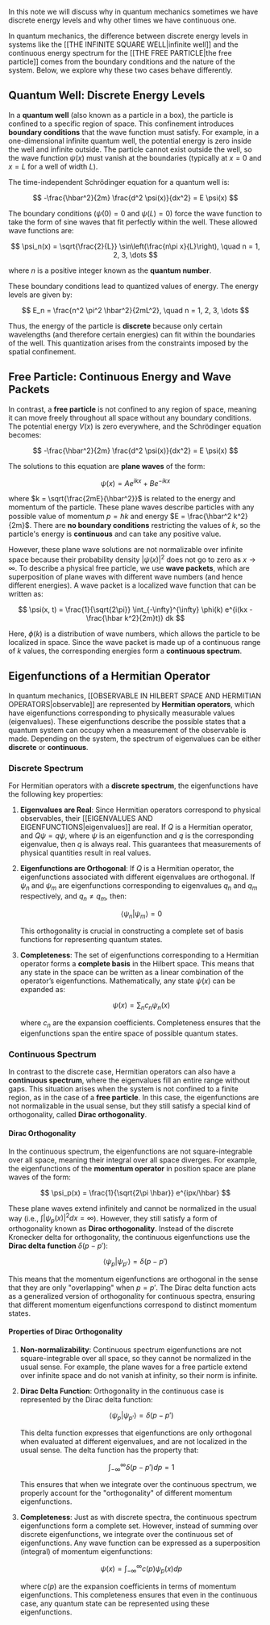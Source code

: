 In this note we will discuss why in quantum mechanics sometimes we have discrete energy levels and why other times we have continuous one.

In quantum mechanics, the difference between discrete energy levels in systems like the [[THE INFINITE SQUARE WELL|infinite well]] and the continuous energy spectrum for the [[THE FREE PARTICLE|the free particle]] comes from the boundary conditions and the nature of the system. Below, we explore why these two cases behave differently.
## Quantum Well: Discrete Energy Levels

In a **quantum well** (also known as a particle in a box), the particle is confined to a specific region of space. This confinement introduces **boundary conditions** that the wave function must satisfy. For example, in a one-dimensional infinite quantum well, the potential energy is zero inside the well and infinite outside. The particle cannot exist outside the well, so the wave function $\psi(x)$ must vanish at the boundaries (typically at $x = 0$ and $x = L$ for a well of width $L$).

The time-independent Schrödinger equation for a quantum well is:

$$
-\frac{\hbar^2}{2m} \frac{d^2 \psi(x)}{dx^2} = E \psi(x)
$$

The boundary conditions ($\psi(0) = 0$ and $\psi(L) = 0$) force the wave function to take the form of sine waves that fit perfectly within the well. These allowed wave functions are:

$$
\psi_n(x) = \sqrt{\frac{2}{L}} \sin\left(\frac{n\pi x}{L}\right), \quad n = 1, 2, 3, \dots
$$

where $n$ is a positive integer known as the **quantum number**.

These boundary conditions lead to quantized values of energy. The energy levels are given by:

$$
E_n = \frac{n^2 \pi^2 \hbar^2}{2mL^2}, \quad n = 1, 2, 3, \dots
$$

Thus, the energy of the particle is **discrete** because only certain wavelengths (and therefore certain energies) can fit within the boundaries of the well. This quantization arises from the constraints imposed by the spatial confinement.

## Free Particle: Continuous Energy and Wave Packets

In contrast, a **free particle** is not confined to any region of space, meaning it can move freely throughout all space without any boundary conditions. The potential energy $V(x)$ is zero everywhere, and the Schrödinger equation becomes:

$$
-\frac{\hbar^2}{2m} \frac{d^2 \psi(x)}{dx^2} = E \psi(x)
$$

The solutions to this equation are **plane waves** of the form:

$$
\psi(x) = Ae^{ikx} + Be^{-ikx}
$$

where $k = \sqrt{\frac{2mE}{\hbar^2}}$ is related to the energy and momentum of the particle. These plane waves describe particles with any possible value of momentum $p = \hbar k$ and energy $E = \frac{\hbar^2 k^2}{2m}$. There are **no boundary conditions** restricting the values of $k$, so the particle's energy is **continuous** and can take any positive value.

However, these plane wave solutions are not normalizable over infinite space because their probability density $|\psi(x)|^2$ does not go to zero as $x \to \infty$. To describe a physical free particle, we use **wave packets**, which are superposition of plane waves with different wave numbers (and hence different energies). A wave packet is a localized wave function that can be written as:

$$
\psi(x, t) = \frac{1}{\sqrt{2\pi}} \int_{-\infty}^{\infty} \phi(k) e^{i(kx - \frac{\hbar k^2}{2m}t)} dk
$$

Here, $\phi(k)$ is a distribution of wave numbers, which allows the particle to be localized in space. Since the wave packet is made up of a continuous range of $k$ values, the corresponding energies form a **continuous spectrum**.
## Eigenfunctions of a Hermitian Operator

In quantum mechanics, [[OBSERVABLE IN HILBERT SPACE AND HERMITIAN OPERATORS|observable]] are represented by **Hermitian operators**, which have eigenfunctions corresponding to physically measurable values (eigenvalues). These eigenfunctions describe the possible states that a quantum system can occupy when a measurement of the observable is made. Depending on the system, the spectrum of eigenvalues can be either **discrete** or **continuous**. 
### Discrete Spectrum

For Hermitian operators with a **discrete spectrum**, the eigenfunctions have the following key properties:

1. **Eigenvalues are Real**: Since Hermitian operators correspond to physical observables, their [[EIGENVALUES AND EIGENFUNCTIONS|eigenvalues]] are real. If $Q$ is a Hermitian operator, and $Q\psi = q\psi$, where $\psi$ is an eigenfunction and $q$ is the corresponding eigenvalue, then $q$ is always real. This guarantees that measurements of physical quantities result in real values.

2. **Eigenfunctions are Orthogonal**: If $Q$ is a Hermitian operator, the eigenfunctions associated with different eigenvalues are orthogonal. If $\psi_n$ and $\psi_m$ are eigenfunctions corresponding to eigenvalues $q_n$ and $q_m$ respectively, and $q_n \neq q_m$, then:

   $$
   \langle \psi_n | \psi_m \rangle = 0
   $$

   This orthogonality is crucial in constructing a complete set of basis functions for representing quantum states.

3. **Completeness**: The set of eigenfunctions corresponding to a Hermitian operator forms a **complete basis** in the Hilbert space. This means that any state in the space can be written as a linear combination of the operator’s eigenfunctions. Mathematically, any state $\psi(x)$ can be expanded as:

   $$
   \psi(x) = \sum_n c_n \psi_n(x)
   $$

   where $c_n$ are the expansion coefficients. Completeness ensures that the eigenfunctions span the entire space of possible quantum states.
### Continuous Spectrum

In contrast to the discrete case, Hermitian operators can also have a **continuous spectrum**, where the eigenvalues fill an entire range without gaps. This situation arises when the system is not confined to a finite region, as in the case of a **free particle**. In this case, the eigenfunctions are not normalizable in the usual sense, but they still satisfy a special kind of orthogonality, called **Dirac orthogonality**.
#### Dirac Orthogonality

In the continuous spectrum, the eigenfunctions are not square-integrable over all space, meaning their integral over all space diverges. For example, the eigenfunctions of the **momentum operator** in position space are plane waves of the form:

$$
\psi_p(x) = \frac{1}{\sqrt{2\pi \hbar}} e^{ipx/\hbar}
$$

These plane waves extend infinitely and cannot be normalized in the usual way (i.e., $\int |\psi_p(x)|^2 dx = \infty$). However, they still satisfy a form of orthogonality known as **Dirac orthogonality**. Instead of the discrete Kronecker delta for orthogonality, the continuous eigenfunctions use the **Dirac delta function** $\delta(p - p')$:

$$
\langle \psi_p | \psi_{p'} \rangle = \delta(p - p')
$$

This means that the momentum eigenfunctions are orthogonal in the sense that they are only "overlapping" when $p = p'$. The Dirac delta function acts as a generalized version of orthogonality for continuous spectra, ensuring that different momentum eigenfunctions correspond to distinct momentum states.

#### Properties of Dirac Orthogonality

1. **Non-normalizability**: Continuous spectrum eigenfunctions are not square-integrable over all space, so they cannot be normalized in the usual sense. For example, the plane waves for a free particle extend over infinite space and do not vanish at infinity, so their norm is infinite.

2. **Dirac Delta Function**: Orthogonality in the continuous case is represented by the Dirac delta function:

   $$
   \langle \psi_p | \psi_{p'} \rangle = \delta(p - p')
   $$

   This delta function expresses that eigenfunctions are only orthogonal when evaluated at different eigenvalues, and are not localized in the usual sense. The delta function has the property that:

   $$
   \int_{-\infty}^{\infty} \delta(p - p') dp = 1
   $$

   This ensures that when we integrate over the continuous spectrum, we properly account for the "orthogonality" of different momentum eigenfunctions.

3. **Completeness**: Just as with discrete spectra, the continuous spectrum eigenfunctions form a complete set. However, instead of summing over discrete eigenfunctions, we integrate over the continuous set of eigenfunctions. Any wave function can be expressed as a superposition (integral) of momentum eigenfunctions:

   $$
   \psi(x) = \int_{-\infty}^{\infty} c(p) \psi_p(x) dp
   $$

   where $c(p)$ are the expansion coefficients in terms of momentum eigenfunctions. This completeness ensures that even in the continuous case, any quantum state can be represented using these eigenfunctions.


